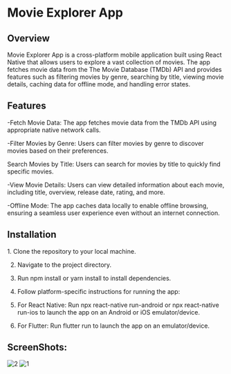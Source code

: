 <h1>Movie Explorer App</h1>
<h2>Overview</h2>
Movie Explorer App is a cross-platform mobile application built using React Native that allows users to explore a vast collection of movies. The app fetches movie data from the The Movie Database (TMDb) API and provides features such as filtering movies by genre, searching by title, viewing movie details, caching data for offline mode, and handling error states.

<h2>Features</h2>

-Fetch Movie Data: The app fetches movie data from the TMDb API using appropriate native network calls.

-Filter Movies by Genre: Users can filter movies by genre to discover movies based on their preferences.

Search Movies by Title: Users can search for movies by title to quickly find specific movies.

-View Movie Details: Users can view detailed information about each movie, including title, overview, release date, rating, and more.

-Offline Mode: The app caches data locally to enable offline browsing, ensuring a seamless user experience even without an internet connection.

<h2>Installation</h2>
1. Clone the repository to your local machine.

2. Navigate to the project directory.
 
3. Run npm install or yarn install to install dependencies.
 
4. Follow platform-specific instructions for running the app:
 
5. For React Native: Run npx react-native run-android or npx react-native run-ios to launch the app on an Android or iOS emulator/device.
  
6. For Flutter: Run flutter run to launch the app on an emulator/device.

<h2>ScreenShots:</h2>

![2](https://github.com/Basma2022/moviesApp/assets/109489506/bab12cf8-9e8e-4c87-a0b8-9a47177f6372) ![1](https://github.com/Basma2022/moviesApp/assets/109489506/cfee725a-1e58-4b1a-bdec-411cc3f8ffa9)


